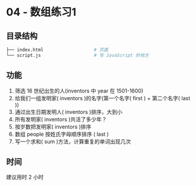 # 04 - 数组练习1

## 目录结构
``` bash
├── index.html                   # 页面
└── script.js                    # 写 JavaScript 的地方
```

## 功能
1. 筛选 16 世纪出生的人(inventors 中 year 在 1501-1600)
2. 给我们一组发明家( inventors )的名字(第一个名字( first ) + 第二个名字( last ))
3. 通过出生日期发明人( inventors )排序，大到小
4. 所有发明家( inventors )共活了多少年？
5. 按岁数把发明家( inventors )排序
6. 数组 people 按姓氏字母顺序排序 ( last )
7. 写一个求和( sum )方法，计算重复的单词出现几次

## 时间
建议用时 2 小时
